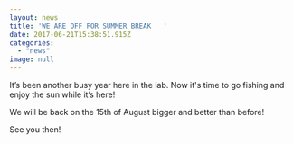 ```yaml
---
layout: news
title: 'WE ARE OFF FOR SUMMER BREAK   '
date: 2017-06-21T15:38:51.915Z
categories:
  - "news"
image: null
---
```


It’s been another busy year here in the lab. Now it's time to go fishing and enjoy the sun while it’s here!

We will be back on the 15th of August bigger and better than before!

See you then!
